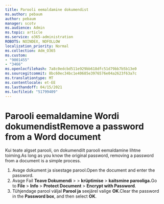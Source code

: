 ```yaml
---
title: Parooli eemaldamine dokumendist
ms.author: pebaum
author: pebaum
manager: scotv
ms.audience: Admin
ms.topic: article
ms.service: o365-administration
ROBOTS: NOINDEX, NOFOLLOW
localization_priority: Normal
ms.collection: Adm_O365
ms.custom:
- "9001455"
- "3466"
ms.openlocfilehash: 7a8c0edcbd511e929bb618dfc51d79bb7b5b13e0
ms.sourcegitcommit: 8bc60ec34bc1e40685e3976576e04a2623f63a7c
ms.translationtype: MT
ms.contentlocale: et-EE
ms.lasthandoff: 04/15/2021
ms.locfileid: "51799409"
---
```

# <a name="remove-a-password-from-a-word-document"></a><span data-ttu-id="841e3-102">Parooli eemaldamine Wordi dokumendist</span><span class="sxs-lookup"><span data-stu-id="841e3-102">Remove a password from a Word document</span></span>

<span data-ttu-id="841e3-103">Kui teate algset parooli, on dokumendilt parooli eemaldamine lihtne toiming.</span><span class="sxs-lookup"><span data-stu-id="841e3-103">As long as you know the original password, removing a password from a document is a simple process.</span></span>

1. <span data-ttu-id="841e3-104">Avage dokument ja sisestage parool.</span><span class="sxs-lookup"><span data-stu-id="841e3-104">Open the document and enter the password.</span></span>
2. <span data-ttu-id="841e3-105">Avage Fail **Teave Dokumendi**  >    >  **krüptimise**  >  **kaitsmine parooliga.**</span><span class="sxs-lookup"><span data-stu-id="841e3-105">Go to **File** > **Info** > **Protect Document** > **Encrypt with Password**.</span></span>
3. <span data-ttu-id="841e3-106">Tühjendage parool väljal **Parool ja** seejärel valige **OK**.</span><span class="sxs-lookup"><span data-stu-id="841e3-106">Clear the password in the **Password box**, and then select **OK**.</span></span>